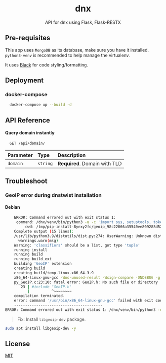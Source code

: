 <div align=center>

# dnx

API for dnx using Flask, Flask-RESTX

</div>

## Pre-requisites

This app uses `MongoDB` as its database, make sure you have it installed.
`python3-venv` is recommended to help manage the virtualenv.

It uses [Black](https://github.com/psf/black) for code styling/formatting.

## Deployment

### docker-compose

```bash
  docker-compose up --build -d
```

## API Reference

#### Query domain instantly

```http
  GET /api/domain/
```

| Parameter | Type     | Description                   |
| :-------- | :------- | :---------------------------- |
| `domain`  | `string` | **Required**. Domain with TLD |

## Troubleshoot

### GeoIP error during dnstwist installation

#### Debian

```bash
    ERROR: Command errored out with exit status 1:
     command: /dnx/venv/bin/python3 -u -c 'import sys, setuptools, tokenize; sys.argv[0] = '"'"'/tmp/pip-install-8yexy2fc/geoip_98c22066a35540ee809288d527a059e0/setup.py'"'"'; __file__='"'"'/tmp/pip-install-8yexy2fc/geoip_98c22066a35540ee809288d527a059e0/setup.py'"'"';f=getattr(tokenize, '"'"'open'"'"', open)(__file__);code=f.read().replace('"'"'\r\n'"'"', '"'"'\n'"'"');f.close();exec(compile(code, __file__, '"'"'exec'"'"'))' install --record /tmp/pip-record-r7vqlyng/install-record.txt --single-version-externally-managed --compile --install-headers /dnx/venv/include/site/python3.9/GeoIP
         cwd: /tmp/pip-install-8yexy2fc/geoip_98c22066a35540ee809288d527a059e0/
    Complete output (15 lines):
    /usr/lib/python3.9/distutils/dist.py:274: UserWarning: Unknown distribution option: 'bugtrack_url'
      warnings.warn(msg)
    Warning: 'classifiers' should be a list, got type 'tuple'
    running install
    running build
    running build_ext
    building 'GeoIP' extension
    creating build
    creating build/temp.linux-x86_64-3.9
    x86_64-linux-gnu-gcc -Wno-unused-result -Wsign-compare -DNDEBUG -g -fwrapv -O2 -Wall -g -fstack-protector-strong -Wformat -Werror=format-security -g -fwrapv -O2 -g -fstack-protector-strong -Wformat -Werror=format-security -Wdate-time -D_FORTIFY_SOURCE=2 -fPIC -I/dnx/venv/include -I/usr/include/python3.9 -c py_GeoIP.c -o build/temp.linux-x86_64-3.9/py_GeoIP.o
    py_GeoIP.c:23:10: fatal error: GeoIP.h: No such file or directory
       23 | #include "GeoIP.h"
          |          ^~~~~~~~~
    compilation terminated.
    error: command '/usr/bin/x86_64-linux-gnu-gcc' failed with exit code 1
    ----------------------------------------
ERROR: Command errored out with exit status 1: /dnx/venv/bin/python3 -u -c 'import sys, setuptools, tokenize; sys.argv[0] = '"'"'/tmp/pip-install-8yexy2fc/geoip_98c22066a35540ee809288d527a059e0/setup.py'"'"'; __file__='"'"'/tmp/pip-install-8yexy2fc/geoip_98c22066a35540ee809288d527a059e0/setup.py'"'"';f=getattr(tokenize, '"'"'open'"'"', open)(__file__);code=f.read().replace('"'"'\r\n'"'"', '"'"'\n'"'"');f.close();exec(compile(code, __file__, '"'"'exec'"'"'))' install --record /tmp/pip-record-r7vqlyng/install-record.txt --single-version-externally-managed --compile --install-headers /dnx/venv/include/site/python3.9/GeoIP Check the logs for full command output.

```

> Fix: Install `libgeoip-dev` package.

```bash
sudo apt install libgeoip-dev -y
```

## License

[MIT](LICENSE)
